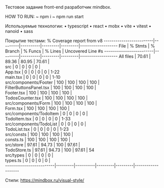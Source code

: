 Тестовое задание front-end разработчик mindbox.


HOW TO RUN:
~ npm i
~ npm run start


Используемые технологии:
• typescript
• react
• mobx
• vite
• vitest
• nanoid
• sass


Покрытие тестами:
% Coverage report from v8
-------------------------|---------|----------|---------|---------|-------------------
File                     | % Stmts | % Branch | % Funcs | % Lines | Uncovered Line #s 
-------------------------|---------|----------|---------|---------|-------------------
All files                |   70.61 |    89.36 |   80.95 |   70.61 |                   
 src                     |       0 |        0 |       0 |       0 |                   
  App.tsx                |       0 |        0 |       0 |       0 | 1-22              
  main.tsx               |       0 |        0 |       0 |       0 | 1-10              
 src/components/Footer   |     100 |      100 |     100 |     100 |                   
  FilterButtonsPanel.tsx |     100 |      100 |     100 |     100 |                   
  Footer.tsx             |     100 |      100 |     100 |     100 |                   
  TodosCounter.tsx       |     100 |      100 |     100 |     100 |                   
 src/components/Form     |     100 |      100 |     100 |     100 |                   
  Form.tsx               |     100 |      100 |     100 |     100 |                   
 src/components/TodoItem |       0 |        0 |       0 |       0 |                   
  TodoItem.tsx           |       0 |        0 |       0 |       0 | 1-33              
 src/components/TodoList |       0 |        0 |       0 |       0 |                   
  TodoList.tsx           |       0 |        0 |       0 |       0 | 1-23              
 src/consts              |     100 |      100 |     100 |     100 |                   
  consts.ts              |     100 |      100 |     100 |     100 |                   
 src/store               |   97.61 |    94.73 |     100 |   97.61 |                   
  TodoStore.ts           |   97.61 |    94.73 |     100 |   97.61 | 54                
 src/types               |       0 |        0 |       0 |       0 |                   
  types.ts               |       0 |        0 |       0 |       0 |                   
-------------------------|---------|----------|---------|---------|-------------------


Стили: https://mindbox.ru/visual-style/
